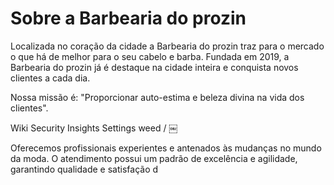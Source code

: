 # <h1>Sobre a Barbearia do prozin</h1>

<p>Localizada no coração da cidade a Barbearia do prozin traz para o mercado o que há de melhor para o seu cabelo e barba. 
Fundada em 2019, a Barbearia do prozin já é destaque na cidade inteira e conquista novos clientes a cada dia.</p>

<p>Nossa missão é: "Proporcionar auto-estima e beleza divina na vida dos clientes".</p>

Wiki
Security
Insights
Settings
weed
/
￼

<p>Oferecemos profissionais experientes e antenados às mudanças no mundo da moda. 
</html>
O atendimento possui um padrão de excelência e agilidade, garantindo qualidade e satisfação d
